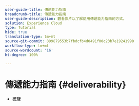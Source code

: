 ```yaml
---
user-guide-title: 傳遞能力指南
breadcrumb-title: 傳遞能力指南
user-guide-description: 觀看影片以了解使用傳遞能力指南的方式。
solution: Experience Cloud
type: Tutorial
hide: true
translation-type: tm+mt
source-git-commit: 099879553b7fbdcfb4d0491f00c23b7e19241998
workflow-type: tm+mt
source-wordcount: '16'
ht-degree: 100%

---
```



# 傳遞能力指南 {#deliverability}

+ [概覽](overview.md)
